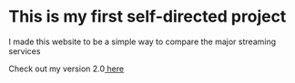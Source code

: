 <h1>This is my first self-directed project</h1>
<p>I made this website to be a simple way to compare the major streaming services</p>
<p>Check out my version 2.0<a href="https://github.com/timdavidharris/streaming-services_2.0"> here</a></p>
